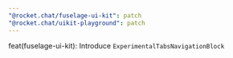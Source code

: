 ```yaml
---
"@rocket.chat/fuselage-ui-kit": patch
"@rocket.chat/uikit-playground": patch
---
```


feat(fuselage-ui-kit): Introduce `ExperimentalTabsNavigationBlock`
